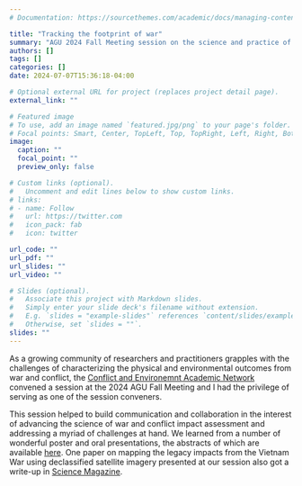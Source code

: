 ```yaml
---
# Documentation: https://sourcethemes.com/academic/docs/managing-content/

title: "Tracking the footprint of war"
summary: "AGU 2024 Fall Meeting session on the science and practice of conflict impact assessment"
authors: []
tags: []
categories: []
date: 2024-07-07T15:36:18-04:00

# Optional external URL for project (replaces project detail page).
external_link: ""

# Featured image
# To use, add an image named `featured.jpg/png` to your page's folder.
# Focal points: Smart, Center, TopLeft, Top, TopRight, Left, Right, BottomLeft, Bottom, BottomRight.
image:
  caption: ""
  focal_point: ""
  preview_only: false

# Custom links (optional).
#   Uncomment and edit lines below to show custom links.
# links:
# - name: Follow
#   url: https://twitter.com
#   icon_pack: fab
#   icon: twitter

url_code: ""
url_pdf: ""
url_slides: ""
url_video: ""

# Slides (optional).
#   Associate this project with Markdown slides.
#   Simply enter your slide deck's filename without extension.
#   E.g. `slides = "example-slides"` references `content/slides/example-slides.md`.
#   Otherwise, set `slides = ""`.
slides: ""
---
```

As a growing community of researchers and practitioners grapples with the challenges of characterizing the physical and environmental outcomes from war and conflict, the [Conflict and Environemnt Academic Network](https://www.linkedin.com/groups/12940275/) convened a session at the 2024 AGU Fall Meeting and I had the privilege of serving as one of the session conveners. 

This session helped to build communication and collaboration in the interest of advancing the science of war and conflict impact assessment and addressing a myriad of challenges at hand. We learned from a number of wonderful poster and oral presentations, the abstracts of which are available [here](https://agu.confex.com/agu/agu24/meetingapp.cgi/Person/183320). One paper on mapping the legacy impacts from the Vietnam War using declassified satellite imagery presented at our session also got a write-up in [Science Magazine](https://www.science.org/content/article/declassified-satellite-photos-reveal-impacts-vietnam-war).
